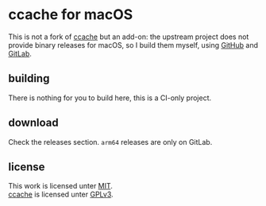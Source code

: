 # ccache for macOS

This is not a fork of [ccache](https://github.com/ccache/ccache) but an add-on: the upstream project does not provide binary releases for macOS, so I build them myself, using [GitHub](https://github.com/dehesselle/ccache_macos) and [GitLab](https://gitlab.com/dehesselle/ccache_macos).

## building

There is nothing for you to build here, this is a CI-only project.

## download

Check the releases section. `arm64` releases are only on GitLab.

## license

This work is licensed unter [MIT](LICENSE).  
[ccache](https://github.com/ccache/ccache) is licensed unter [GPLv3](https://github.com/ccache/ccache/blob/master/LICENSE.adoc).
